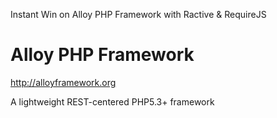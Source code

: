 Instant Win on Alloy PHP Framework with Ractive &amp; RequireJS

Alloy PHP Framework
===================
http://alloyframework.org

A lightweight REST-centered PHP5.3+ framework